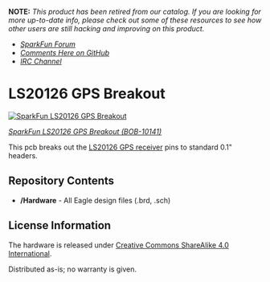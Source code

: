**NOTE:** *This product has been retired from our catalog. If you are looking for more up-to-date info, please check out some of these resources to see how other users are still hacking and improving on this product.*
* *[SparkFun Forum](https://forum.sparkfun.com/)*
* *[Comments Here on GitHub](https://github.com/sparkfun/LS20126_GPS_Breakout/issues)*
* *[IRC Channel](https://www.sparkfun.com/news/263)*

LS20126 GPS Breakout
====================

[![SparkFun LS20126 GPS Breakout](https://cdn.sparkfun.com//assets/parts/4/4/1/8/10141-01.jpg)](https://www.sparkfun.com/products/10141)

[*SparkFun LS20126 GPS Breakout (BOB-10141)*](https://www.sparkfun.com/products/10141)

This pcb breaks out the [LS20126 GPS receiver](https://www.sparkfun.com/products/retired/9838) pins to standard 0.1" headers. 

Repository Contents
-------------------
* **/Hardware** - All Eagle design files (.brd, .sch)


License Information
-------------------
The hardware is released under [Creative Commons ShareAlike 4.0 International](https://creativecommons.org/licenses/by-sa/4.0/).

Distributed as-is; no warranty is given.
